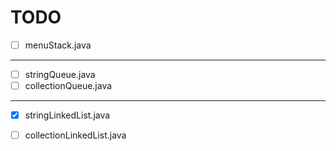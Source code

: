# TODO
- [ ] menuStack.java
---
- [ ] stringQueue.java
- [ ] collectionQueue.java
---
- [x] stringLinkedList.java
- [ ] collectionLinkedList.java


